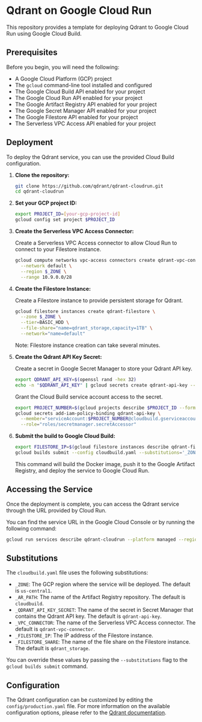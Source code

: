 # Qdrant on Google Cloud Run

This repository provides a template for deploying Qdrant to Google Cloud Run using Google Cloud Build.

## Prerequisites

Before you begin, you will need the following:

*   A Google Cloud Platform (GCP) project
*   The `gcloud` command-line tool installed and configured
*   The Google Cloud Build API enabled for your project
*   The Google Cloud Run API enabled for your project
*   The Google Artifact Registry API enabled for your project
*   The Google Secret Manager API enabled for your project
*   The Google Filestore API enabled for your project
*   The Serverless VPC Access API enabled for your project

## Deployment

To deploy the Qdrant service, you can use the provided Cloud Build configuration.

1.  **Clone the repository:**

    ```bash
    git clone https://github.com/qdrant/qdrant-cloudrun.git
    cd qdrant-cloudrun
    ```

2.  **Set your GCP project ID:**

    ```bash
    export PROJECT_ID=[your-gcp-project-id]
    gcloud config set project $PROJECT_ID
    ```

3.  **Create the Serverless VPC Access Connector:**

    Create a Serverless VPC Access connector to allow Cloud Run to connect to your Filestore instance.

    ```bash
    gcloud compute networks vpc-access connectors create qdrant-vpc-connector \
      --network default \
      --region $_ZONE \
      --range 10.9.0.0/28
    ```

4.  **Create the Filestore Instance:**

    Create a Filestore instance to provide persistent storage for Qdrant.

    ```bash
    gcloud filestore instances create qdrant-filestore \
      --zone $_ZONE \
      --tier=BASIC_HDD \
      --file-share="name=qdrant_storage,capacity=1TB" \
      --network="name=default"
    ```

    Note: Filestore instance creation can take several minutes.

5.  **Create the Qdrant API Key Secret:**

    Create a secret in Google Secret Manager to store your Qdrant API key.

    ```bash
    export QDRANT_API_KEY=$(openssl rand -hex 32)
    echo -n "$QDRANT_API_KEY" | gcloud secrets create qdrant-api-key --data-file=-
    ```

    Grant the Cloud Build service account access to the secret.

    ```bash
    export PROJECT_NUMBER=$(gcloud projects describe $PROJECT_ID --format='value(projectNumber)')
    gcloud secrets add-iam-policy-binding qdrant-api-key \
      --member="serviceAccount:$PROJECT_NUMBER@cloudbuild.gserviceaccount.com" \
      --role="roles/secretmanager.secretAccessor"
    ```

6.  **Submit the build to Google Cloud Build:**

    ```bash
    export FILESTORE_IP=$(gcloud filestore instances describe qdrant-filestore --zone $_ZONE --format='value(networks.ipAddresses)')
    gcloud builds submit --config cloudbuild.yaml --substitutions='_ZONE="us-central1",_AR_PATH="cloudbuild",_QDRANT_API_KEY_SECRET="qdrant-api-key",_VPC_CONNECTOR="qdrant-vpc-connector",_FILESTORE_IP="$FILESTORE_IP",_FILESTORE_SHARE="qdrant_storage"' .
    ```

    This command will build the Docker image, push it to the Google Artifact Registry, and deploy the service to Google Cloud Run.

## Accessing the Service

Once the deployment is complete, you can access the Qdrant service through the URL provided by Cloud Run.

You can find the service URL in the Google Cloud Console or by running the following command:

```bash
gcloud run services describe qdrant-cloudrun --platform managed --region $_ZONE --format 'value(status.url)'
```

## Substitutions

The `cloudbuild.yaml` file uses the following substitutions:

*   `_ZONE`: The GCP region where the service will be deployed. The default is `us-central1`.
*   `_AR_PATH`: The name of the Artifact Registry repository. The default is `cloudbuild`.
*   `_QDRANT_API_KEY_SECRET`: The name of the secret in Secret Manager that contains the Qdrant API key. The default is `qdrant-api-key`.
*   `_VPC_CONNECTOR`: The name of the Serverless VPC Access connector. The default is `qdrant-vpc-connector`.
*   `_FILESTORE_IP`: The IP address of the Filestore instance.
*   `_FILESTORE_SHARE`: The name of the file share on the Filestore instance. The default is `qdrant_storage`.

You can override these values by passing the `--substitutions` flag to the `gcloud builds submit` command.

## Configuration

The Qdrant configuration can be customized by editing the `config/production.yaml` file. For more information on the available configuration options, please refer to the [Qdrant documentation](https://qdrant.tech/documentation/guides/configuration/).